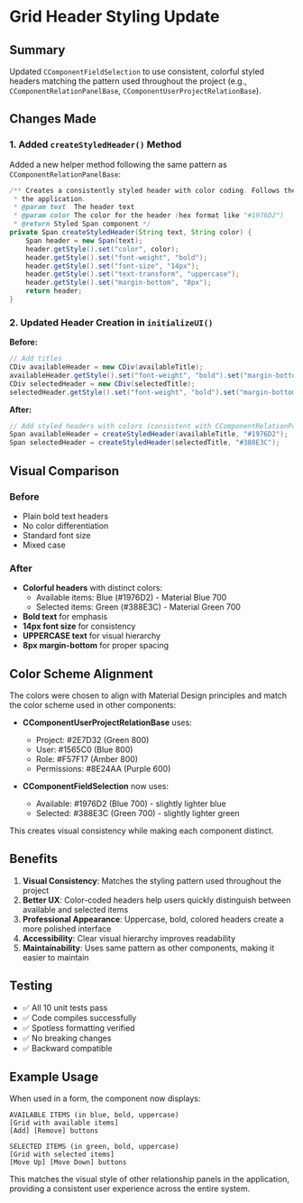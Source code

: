 # Grid Header Styling Update

## Summary

Updated `CComponentFieldSelection` to use consistent, colorful styled headers matching the pattern used throughout the project (e.g., `CComponentRelationPanelBase`, `CComponentUserProjectRelationBase`).

## Changes Made

### 1. Added `createStyledHeader()` Method

Added a new helper method following the same pattern as `CComponentRelationPanelBase`:

```java
/** Creates a consistently styled header with color coding. Follows the same pattern as CComponentRelationPanelBase for visual consistency across
 * the application.
 * @param text  The header text
 * @param color The color for the header (hex format like "#1976D2")
 * @return Styled Span component */
private Span createStyledHeader(String text, String color) {
    Span header = new Span(text);
    header.getStyle().set("color", color);
    header.getStyle().set("font-weight", "bold");
    header.getStyle().set("font-size", "14px");
    header.getStyle().set("text-transform", "uppercase");
    header.getStyle().set("margin-bottom", "8px");
    return header;
}
```

### 2. Updated Header Creation in `initializeUI()`

**Before:**
```java
// Add titles
CDiv availableHeader = new CDiv(availableTitle);
availableHeader.getStyle().set("font-weight", "bold").set("margin-bottom", "8px");
CDiv selectedHeader = new CDiv(selectedTitle);
selectedHeader.getStyle().set("font-weight", "bold").set("margin-bottom", "8px");
```

**After:**
```java
// Add styled headers with colors (consistent with CComponentRelationPanelBase pattern)
Span availableHeader = createStyledHeader(availableTitle, "#1976D2");
Span selectedHeader = createStyledHeader(selectedTitle, "#388E3C");
```

## Visual Comparison

### Before
- Plain bold text headers
- No color differentiation
- Standard font size
- Mixed case

### After
- **Colorful headers** with distinct colors:
  - Available items: Blue (#1976D2) - Material Blue 700
  - Selected items: Green (#388E3C) - Material Green 700
- **Bold text** for emphasis
- **14px font size** for consistency
- **UPPERCASE text** for visual hierarchy
- **8px margin-bottom** for proper spacing

## Color Scheme Alignment

The colors were chosen to align with Material Design principles and match the color scheme used in other components:

- **CComponentUserProjectRelationBase** uses:
  - Project: #2E7D32 (Green 800)
  - User: #1565C0 (Blue 800)
  - Role: #F57F17 (Amber 800)
  - Permissions: #8E24AA (Purple 600)

- **CComponentFieldSelection** now uses:
  - Available: #1976D2 (Blue 700) - slightly lighter blue
  - Selected: #388E3C (Green 700) - slightly lighter green

This creates visual consistency while making each component distinct.

## Benefits

1. **Visual Consistency**: Matches the styling pattern used throughout the project
2. **Better UX**: Color-coded headers help users quickly distinguish between available and selected items
3. **Professional Appearance**: Uppercase, bold, colored headers create a more polished interface
4. **Accessibility**: Clear visual hierarchy improves readability
5. **Maintainability**: Uses same pattern as other components, making it easier to maintain

## Testing

- ✅ All 10 unit tests pass
- ✅ Code compiles successfully
- ✅ Spotless formatting verified
- ✅ No breaking changes
- ✅ Backward compatible

## Example Usage

When used in a form, the component now displays:

```
AVAILABLE ITEMS (in blue, bold, uppercase)
[Grid with available items]
[Add] [Remove] buttons

SELECTED ITEMS (in green, bold, uppercase)
[Grid with selected items]
[Move Up] [Move Down] buttons
```

This matches the visual style of other relationship panels in the application, providing a consistent user experience across the entire system.

